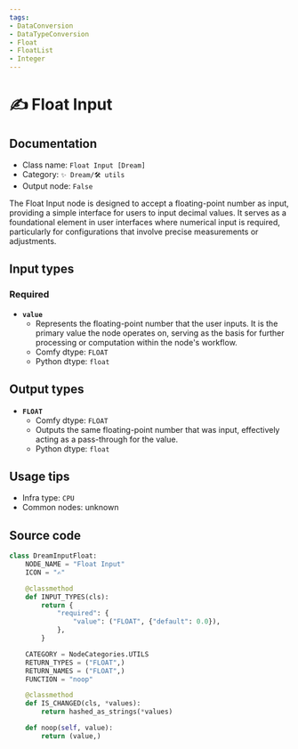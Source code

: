 ```yaml
---
tags:
- DataConversion
- DataTypeConversion
- Float
- FloatList
- Integer
---
```


# ✍ Float Input
## Documentation
- Class name: `Float Input [Dream]`
- Category: `✨ Dream/🛠 utils`
- Output node: `False`

The Float Input node is designed to accept a floating-point number as input, providing a simple interface for users to input decimal values. It serves as a foundational element in user interfaces where numerical input is required, particularly for configurations that involve precise measurements or adjustments.
## Input types
### Required
- **`value`**
    - Represents the floating-point number that the user inputs. It is the primary value the node operates on, serving as the basis for further processing or computation within the node's workflow.
    - Comfy dtype: `FLOAT`
    - Python dtype: `float`
## Output types
- **`FLOAT`**
    - Comfy dtype: `FLOAT`
    - Outputs the same floating-point number that was input, effectively acting as a pass-through for the value.
    - Python dtype: `float`
## Usage tips
- Infra type: `CPU`
- Common nodes: unknown


## Source code
```python
class DreamInputFloat:
    NODE_NAME = "Float Input"
    ICON = "✍"

    @classmethod
    def INPUT_TYPES(cls):
        return {
            "required": {
                "value": ("FLOAT", {"default": 0.0}),
            },
        }

    CATEGORY = NodeCategories.UTILS
    RETURN_TYPES = ("FLOAT",)
    RETURN_NAMES = ("FLOAT",)
    FUNCTION = "noop"

    @classmethod
    def IS_CHANGED(cls, *values):
        return hashed_as_strings(*values)

    def noop(self, value):
        return (value,)

```
